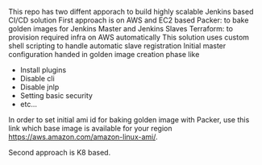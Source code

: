 This repo has two diffent apporach to build highly scalable Jenkins based CI/CD solution
First approach is on AWS and EC2 based
    Packer: to bake golden images for Jenkins Master and Jenkins Slaves
    Terraform: to provision required infra on AWS automatically
This solution uses custom shell scripting to handle automatic slave registration
Initial master configuration handed in golden image creation phase like
- Install plugins
- Disable cli
- Disable jnlp
- Setting basic security
- etc...

In order to set initial ami id for baking golden image with Packer, use this link which base image is available for your region https://aws.amazon.com/amazon-linux-ami/.

Second approach is K8 based.
